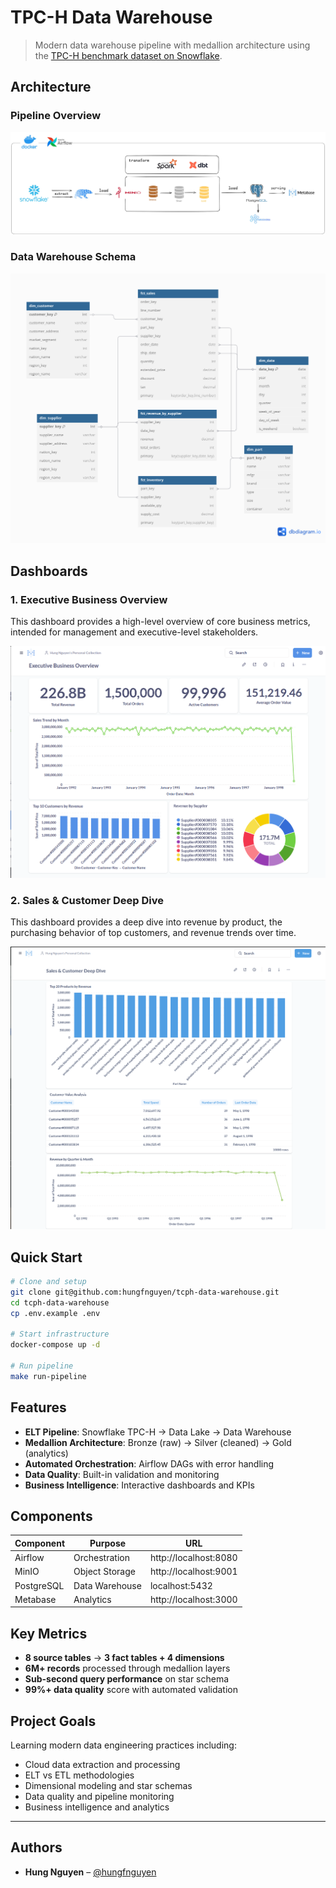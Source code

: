 # TPC-H Data Warehouse

> Modern data warehouse pipeline with medallion architecture using the [TPC-H benchmark dataset on Snowflake](https://docs.snowflake.com/en/user-guide/sample-data-tpch).

## Architecture
### Pipeline Overview
![Architecture](images/architecture.jpg)

### Data Warehouse Schema
![Data Warehouse Schema](images/dw_architecture.png)

## Dashboards

### 1. Executive Business Overview

This dashboard provides a high-level overview of core business metrics, intended for management and executive-level stakeholders.

![Executive Business Overview Dashboard](images/executive_overview_dashboard.png)

### 2. Sales & Customer Deep Dive

This dashboard provides a deep dive into revenue by product, the purchasing behavior of top customers, and revenue trends over time.

![Sales & Customer Deep Dive Dashboard](images/sales_customer_dashboard.png)

## Quick Start

```bash
# Clone and setup
git clone git@github.com:hungfnguyen/tcph-data-warehouse.git
cd tcph-data-warehouse
cp .env.example .env

# Start infrastructure
docker-compose up -d

# Run pipeline
make run-pipeline
```

## Features

- **ELT Pipeline**: Snowflake TPC-H → Data Lake → Data Warehouse
- **Medallion Architecture**: Bronze (raw) → Silver (cleaned) → Gold (analytics)
- **Automated Orchestration**: Airflow DAGs with error handling
- **Data Quality**: Built-in validation and monitoring
- **Business Intelligence**: Interactive dashboards and KPIs

## Components

| Component | Purpose | URL |
|-----------|---------|-----|
| Airflow | Orchestration | http://localhost:8080 |
| MinIO | Object Storage | http://localhost:9001 |
| PostgreSQL | Data Warehouse | localhost:5432 |
| Metabase | Analytics | http://localhost:3000 |

## Key Metrics

- **8 source tables** → **3 fact tables + 4 dimensions**
- **6M+ records** processed through medallion layers
- **Sub-second query performance** on star schema
- **99%+ data quality** score with automated validation

## Project Goals

Learning modern data engineering practices including:
- Cloud data extraction and processing
- ELT vs ETL methodologies  
- Dimensional modeling and star schemas
- Data quality and pipeline monitoring
- Business intelligence and analytics

---

## Authors

- **Hung Nguyen** – [@hungfnguyen](https://github.com/hungfnguyen)

